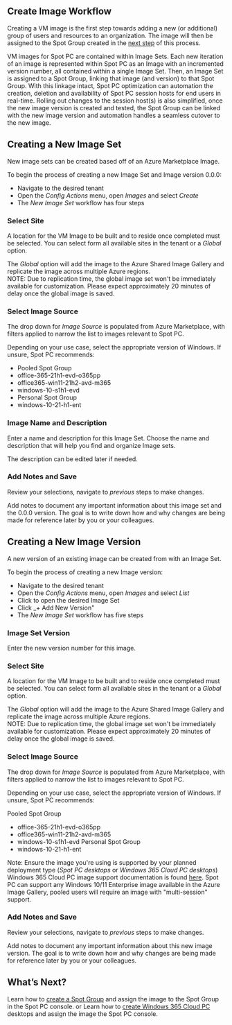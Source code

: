 <meta name="robots" content="noindex">

## Create Image Workflow

Creating a VM image is the first step towards adding a new (or additional) group of users and resources to an organization.  The image will then be assigned to the Spot Group created in the [next step](spot-pc/tutorials/create-spot-group) of this process.

VM images for Spot PC are contained within Image Sets. Each new iteration of an image is represented within Spot PC as an Image with an incremented version number, all contained within a single Image Set. Then, an Image Set is assigned to a Spot Group, linking that image (and version) to that Spot Group. With this linkage intact, Spot PC optimization can automation the creation, deletion and availability of Spot PC session hosts for end users in real-time. Rolling out changes to the session host(s) is also simplified, once the new image version is created and tested, the Spot Group can be linked with the new image version and automation handles a seamless cutover to the new image.

## Creating a New Image Set

New image sets can be created based off of an Azure Marketplace Image.

To begin the process of creating a new Image Set and Image version 0.0.0:

- Navigate to the desired tenant
- Open the _Config Actions_ menu, open _Images_ and select _Create_
- The _New Image Set_ workflow has four steps

### Select Site

A location for the VM Image to be built and to reside once completed must be selected. You can select form all available sites in the tenant or a _Global_ option.

The _Global_ option will add the image to the Azure Shared Image Gallery and replicate the image across multiple Azure regions. <br>
NOTE: Due to replication time, the global image set won't be immediately available for customization. Please expect approximately 20 minutes of delay once the global image is saved.

### Select Image Source

The drop down for _Image Source_ is populated from Azure Marketplace, with filters applied to narrow the list to images relevant to Spot PC.

Depending on your use case, select the appropriate version of Windows.
If unsure, Spot PC recommends:

- Pooled Spot Group
- office-365-21h1-evd-o365pp
- office365-win11-21h2-avd-m365
- windows-10-s1h1-evd
- Personal Spot Group
- windows-10-21-h1-ent

### Image Name and Description

Enter a name and description for this Image Set. Choose the name and description that will help you find and organize Image sets.

The description can be edited later if needed.

### Add Notes and Save

Review your selections, navigate to _previous_ steps to make changes.

Add notes to document any important information about this image set and the 0.0.0 version. The goal is to write down how and why changes are being made for reference later by you or your colleagues.

## Creating a New Image Version

A new version of an existing image can be created from with an Image Set.

To begin the process of creating a new Image version:

- Navigate to the desired tenant
- Open the _Config Actions_ menu, open _Images_ and select _List_
- Click to open the desired Image Set
- Click \_+ Add New Version"
- The _New Image Set_ workflow has five steps

### Image Set Version

Enter the new version number for this image.

### Select Site

A location for the VM Image to be built and to reside once completed must be selected. You can select form all available sites in the tenant or a _Global_ option.

The _Global_ option will add the image to the Azure Shared Image Gallery and replicate the image across multiple Azure regions. <br>
NOTE: Due to replication time, the global image set won't be immediately available for customization. Please expect approximately 20 minutes of delay once the global image is saved.

### Select Image Source

The drop down for _Image Source_ is populated from Azure Marketplace, with filters applied to narrow the list to images relevant to Spot PC.

Depending on your use case, select the appropriate version of Windows.
If unsure, Spot PC recommends:

Pooled Spot Group
* office-365-21h1-evd-o365pp
* office365-win11-21h2-avd-m365
* windows-10-s1h1-evd
Personal Spot Group
* windows-10-21-h1-ent

Note: Ensure the image you're using is supported by your planned deployment type (_Spot PC desktops_ or _Windows 365 Cloud PC desktops_) Windows 365 Cloud PC image support documentation is found [here](https://docs.microsoft.com/en-us/windows-365/enterprise/device-images). Spot PC can support any Windows 10/11 Enterprise image available in the Azure Image Gallery, pooled users will require an image with "multi-session" support.

### Add Notes and Save

Review your selections, navigate to _previous_ steps to make changes.

Add notes to document any important information about this new image version. The goal is to write down how and why changes are being made for reference later by you or your colleagues.

## What’s Next?

Learn how to [create a Spot Group](spot-pc/tutorials/create-spot-group) and assign the image to the Spot Group in the Spot PC console.
or
Learn how to [create Windows 365 Cloud PC](spot-pc/tutorials/deploy-windows-365-cloud-pc) desktops and assign the image the Spot PC console.
